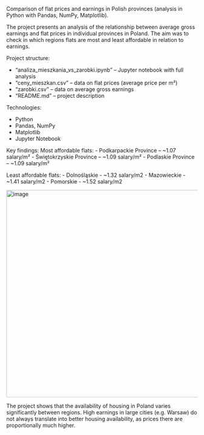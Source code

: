 Comparison of flat prices and earnings in Polish provinces (analysis in Python with Pandas, NumPy, Matplotlib).

The project presents an analysis of the relationship between average gross earnings and flat prices in individual provinces in Poland.
The aim was to check in which regions flats are most and least affordable in relation to earnings.

Project structure:

* “analiza_mieszkania_vs_zarobki.ipynb” – Jupyter notebook with full analysis
* “ceny_mieszkan.csv” – data on flat prices (average price per m²)
* “zarobki.csv” – data on average gross earnings
* “README.md” – project description

Technologies:

* Python
* Pandas, NumPy
* Matplotlib
* Jupyter Notebook

Key findings: Most affordable flats: - Podkarpackie Province – ~1.07 salary/m² - Świętokrzyskie Province – ~1.09 salary/m² - Podlaskie Province – ~1.09 salary/m²

Least affordable flats: - Dolnośląskie - ~1.32 salary/m2 - Mazowieckie - ~1.41 salary/m2 - Pomorskie - ~1.52 salary/m2

    
<img width="1098" height="546" alt="image" src="https://github.com/user-attachments/assets/bf32eb42-0fc7-4fb5-82ed-a4515b1eb835" />

The project shows that the availability of housing in Poland varies significantly between regions.
High earnings in large cities (e.g. Warsaw) do not always translate into better housing availability, as prices there are proportionally much higher.
